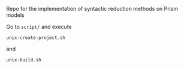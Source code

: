 Repo for the implementation of syntactic reduction methods on Prism models

Go to `script/` and execute

`unix-create-project.sh`

and

`unix-build.sh`

